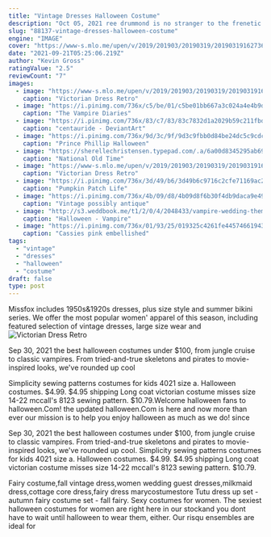 ```yaml
---
title: "Vintage Dresses Halloween Costume"
description: "Oct 05, 2021 ree drummond is no stranger to the frenetic energy associated with last-minute halloween costumes. you dart into a costume shop on your way through the city one afternoon, and"
slug: "88137-vintage-dresses-halloween-costume"
engine: "IMAGE"
cover: "https://www-s.mlo.me/upen/v/2019/201903/20190319/201903191627362511703.jpg"
date: "2021-09-21T05:25:06.219Z"
author: "Kevin Gross"
ratingValue: "2.5"
reviewCount: "7"
images:
  - image: "https://www-s.mlo.me/upen/v/2019/201903/20190319/201903191627362511703.jpg"
    caption: "Victorian Dress Retro"
  - image: "https://i.pinimg.com/736x/c5/be/01/c5be01bb667a3c024a4e4b9d03dc7e37.jpg"
    caption: "The Vampire Diaries"
  - image: "https://i.pinimg.com/736x/83/c7/83/83c7832d1a2029b59c211fbdfc10d411--costume-design.jpg"
    caption: "centauride - DeviantArt"
  - image: "https://i.pinimg.com/736x/9d/3c/9f/9d3c9fbb0d84be24dc5c9cdca0ceb3a7--prince-phillip-sleeping-beauty.jpg"
    caption: "Prince Phillip Halloween"
  - image: "https://sherellechristensen.typepad.com/.a/6a00d8345295ab69e201538f75edc7970b-600wi"
    caption: "National Old Time"
  - image: "https://www-s.mlo.me/upen/v/2019/201903/20190319/201903191627359287235.jpg"
    caption: "Victorian Dress Retro"
  - image: "https://i.pinimg.com/736x/3d/49/b6/3d49b6c9716c2cfe71169ac2e41ba48a.jpg"
    caption: "Pumpkin Patch Life"
  - image: "https://i.pinimg.com/736x/4b/09/d8/4b09d8f6b30f4db9daca9e49a9b86acc--military-inspired-fashion-military-fashion.jpg"
    caption: "Vintage possibly antique"
  - image: "http://s3.weddbook.me/t1/2/0/4/2048433/vampire-wedding-theme.jpg"
    caption: "Halloween - Vampire"
  - image: "https://i.pinimg.com/736x/01/93/25/019325c4261fe44574661943a0fcdcf8.jpg"
    caption: "Cassies pink embellished"
tags:
  - "vintage"
  - "dresses"
  - "halloween"
  - "costume"
draft: false
type: post
---
```


Missfox includes 1950s&1920s dresses, plus size style and summer bikini series. We offer the most popular women' apparel of this season, including featured selection of vintage dresses, large size wear and
![Victorian Dress Retro](https://www-s.mlo.me/upen/v/2019/201903/20190319/201903191627362511703.jpg "Victorian Dress Retro")

Sep 30, 2021 the best halloween costumes under $100, from jungle cruise to classic vampires. From tried-and-true skeletons and pirates to movie-inspired looks, we&#39;ve rounded up cool
<!--inArticleAds-->

<!--galleryOne-->

Simplicity sewing patterns costumes for kids 4021 size a. Halloween costumes. $4.99. $4.95 shipping  Long coat victorian costume misses size 14-22 mccall's 8123 sewing pattern. $10.79.Welcome halloween fans to halloween.Com! the updated halloween.Com is here and now more than ever our mission is to help you enjoy halloween as much as we do! since
<!--inArticleAds-->

<!--galleryTwo-->

Sep 30, 2021 the best halloween costumes under $100, from jungle cruise to classic vampires. From tried-and-true skeletons and pirates to movie-inspired looks, we've rounded up cool. Simplicity sewing patterns costumes for kids 4021 size a. Halloween costumes. $4.99. $4.95 shipping  Long coat victorian costume misses size 14-22 mccall's 8123 sewing pattern. $10.79.
<!--galleryThree-->

Fairy costume,fall vintage dress,women wedding guest dresses,milkmaid dress,cottage core dress,fairy dress marycostumestore  Tutu dress up set - autumn fairy costume set - fall fairy. Sexy costumes for women. The sexiest halloween costumes for women are right here in our stockand you dont have to wait until halloween to wear them, either. Our risqu ensembles are ideal for